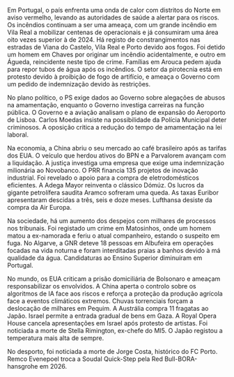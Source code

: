 Em Portugal, o país enfrenta uma onda de calor com distritos do Norte em aviso vermelho, levando as autoridades de saúde a alertar para os riscos. Os incêndios continuam a ser uma ameaça, com um grande incêndio em Vila Real a mobilizar centenas de operacionais e já consumiram uma área oito vezes superior à de 2024. Há registo de constrangimentos nas estradas de Viana do Castelo, Vila Real e Porto devido aos fogos. Foi detido um homem em Chaves por originar um incêndio acidentalmente, e outro em Águeda, reincidente neste tipo de crime. Famílias em Arouca pedem ajuda para repor tubos de água após os incêndios. O setor da pirotecnia está em protesto devido à proibição de fogo de artifício, e ameaça o Governo com um pedido de indemnização devido às restrições.

No plano político, o PS exige dados ao Governo sobre alegações de abusos na amamentação, enquanto o Governo investiga carreiras na função pública. O Governo e a aviação analisam o plano de expansão do Aeroporto de Lisboa. Carlos Moedas insiste na possibilidade da Polícia Municipal deter criminosos. A oposição critica a redução do tempo de amamentação na lei laboral.

Na economia, a China abriu o seu mercado ao café brasileiro após as tarifas dos EUA. O veículo que herdou ativos do BPN e a Parvalorem avançam com a liquidação. A justiça investiga uma empresa que exige uma indemnização milionária ao Novobanco. O PRR financia 135 projetos de inovação industrial. Foi revelado o apoio para a compra de eletrodomésticos eficientes. A Adega Mayor reinventa o clássico Dómúz. Os lucros da gigante petrolífera saudita Aramco sofreram uma queda. As taxas Euribor apresentaram descidas a três, seis e doze meses. Lufthansa desiste da compra da Air Europa.

Na sociedade, há um aumento dos despejos com milhares de processos nos tribunais. Foi registado um crime em Matosinhos, onde um homem matou a ex-namorada e feriu o atual companheiro, estando o suspeito em fuga. No Algarve, a GNR deteve 18 pessoas em Albufeira em operações focadas na vida noturna e foram interditadas praias a banhos devido à má qualidade da água. Candidaturas ao Ensino Superior diminuíram em Portugal.

No mundo, os EUA criticam a prisão domiciliária de Bolsonaro e ameaçam responsabilizar os envolvidos. A China aperta o controlo sobre os algoritmos de IA face aos riscos e reforça a proteção da produção agrícola face a eventos climáticos extremos. Chuvas torrenciais forçam a deslocação de milhares em Pequim. A Austrália compra 11 fragatas ao Japão. Israel permite a entrada gradual de bens em Gaza. A Royal Opera House cancela apresentações em Israel após protesto de artistas. Foi noticiada a morte de Stella Rimington, ex-chefe do MI5. O Japão registou a temperatura mais alta de sempre.

No desporto, foi noticiada a morte de Jorge Costa, histórico do FC Porto. Remco Evenepoel troca a Soudal Quick-Step pela Red Bull-BORA-hansgrohe em 2026.